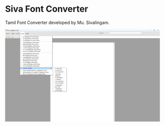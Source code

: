 # Siva Font Converter

Tamil Font Converter developed by Mu. Sivalingam.

![alt text](https://github.com/musivalingam/siva-font-converter/blob/main/App-Screenshot.png)
